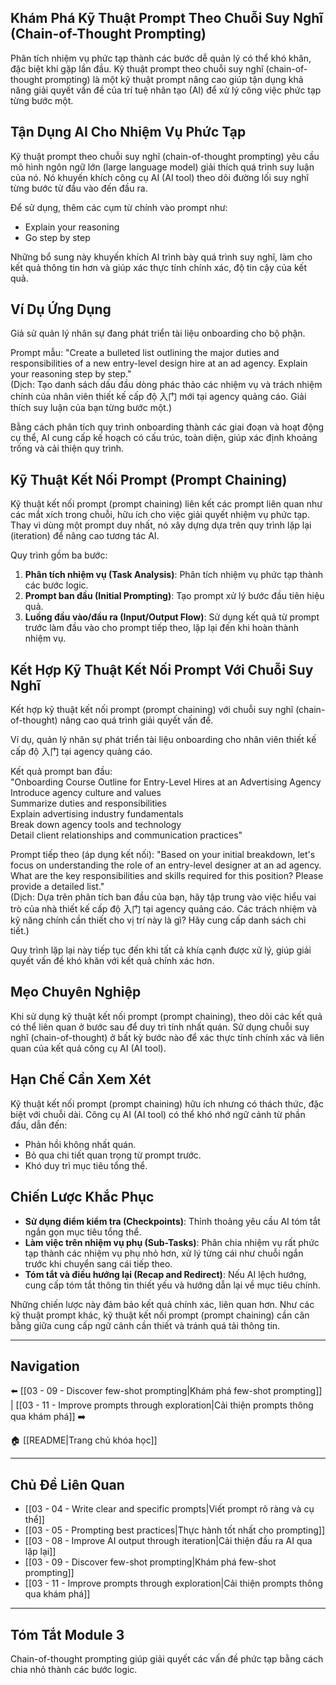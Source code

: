 ## Khám Phá Kỹ Thuật Prompt Theo Chuỗi Suy Nghĩ (Chain-of-Thought Prompting)

Phân tích nhiệm vụ phức tạp thành các bước dễ quản lý có thể khó khăn, đặc biệt khi gặp lần đầu. Kỹ thuật prompt theo chuỗi suy nghĩ (chain-of-thought prompting) là một kỹ thuật prompt nâng cao giúp tận dụng khả năng giải quyết vấn đề của trí tuệ nhân tạo (AI) để xử lý công việc phức tạp từng bước một.

## Tận Dụng AI Cho Nhiệm Vụ Phức Tạp

Kỹ thuật prompt theo chuỗi suy nghĩ (chain-of-thought prompting) yêu cầu mô hình ngôn ngữ lớn (large language model) giải thích quá trình suy luận của nó. Nó khuyến khích công cụ AI (AI tool) theo dõi đường lối suy nghĩ từng bước từ đầu vào đến đầu ra.

Để sử dụng, thêm các cụm từ chính vào prompt như:

- Explain your reasoning
- Go step by step

Những bổ sung này khuyến khích AI trình bày quá trình suy nghĩ, làm cho kết quả thông tin hơn và giúp xác thực tính chính xác, độ tin cậy của kết quả.

## Ví Dụ Ứng Dụng

Giả sử quản lý nhân sự đang phát triển tài liệu onboarding cho bộ phận.

Prompt mẫu: "Create a bulleted list outlining the major duties and responsibilities of a new entry-level design hire at an ad agency. Explain your reasoning step by step."  
(Dịch: Tạo danh sách dấu đầu dòng phác thảo các nhiệm vụ và trách nhiệm chính của nhân viên thiết kế cấp độ 入门 mới tại agency quảng cáo. Giải thích suy luận của bạn từng bước một.)

Bằng cách phân tích quy trình onboarding thành các giai đoạn và hoạt động cụ thể, AI cung cấp kế hoạch có cấu trúc, toàn diện, giúp xác định khoảng trống và cải thiện quy trình.

## Kỹ Thuật Kết Nối Prompt (Prompt Chaining)

Kỹ thuật kết nối prompt (prompt chaining) liên kết các prompt liên quan như các mắt xích trong chuỗi, hữu ích cho việc giải quyết nhiệm vụ phức tạp. Thay vì dùng một prompt duy nhất, nó xây dựng dựa trên quy trình lặp lại (iteration) để nâng cao tương tác AI.

Quy trình gồm ba bước:

1. **Phân tích nhiệm vụ (Task Analysis)**: Phân tích nhiệm vụ phức tạp thành các bước logic.
2. **Prompt ban đầu (Initial Prompting)**: Tạo prompt xử lý bước đầu tiên hiệu quả.
3. **Luồng đầu vào/đầu ra (Input/Output Flow)**: Sử dụng kết quả từ prompt trước làm đầu vào cho prompt tiếp theo, lặp lại đến khi hoàn thành nhiệm vụ.

## Kết Hợp Kỹ Thuật Kết Nối Prompt Với Chuỗi Suy Nghĩ

Kết hợp kỹ thuật kết nối prompt (prompt chaining) với chuỗi suy nghĩ (chain-of-thought) nâng cao quá trình giải quyết vấn đề.

Ví dụ, quản lý nhân sự phát triển tài liệu onboarding cho nhân viên thiết kế cấp độ 入门 tại agency quảng cáo.

Kết quả prompt ban đầu:  
"Onboarding Course Outline for Entry-Level Hires at an Advertising Agency  
Introduce agency culture and values  
Summarize duties and responsibilities  
Explain advertising industry fundamentals  
Break down agency tools and technology  
Detail client relationships and communication practices"

Prompt tiếp theo (áp dụng kết nối): "Based on your initial breakdown, let's focus on understanding the role of an entry-level designer at an ad agency. What are the key responsibilities and skills required for this position? Please provide a detailed list."  
(Dịch: Dựa trên phân tích ban đầu của bạn, hãy tập trung vào việc hiểu vai trò của nhà thiết kế cấp độ 入门 tại agency quảng cáo. Các trách nhiệm và kỹ năng chính cần thiết cho vị trí này là gì? Hãy cung cấp danh sách chi tiết.)

Quy trình lặp lại này tiếp tục đến khi tất cả khía cạnh được xử lý, giúp giải quyết vấn đề khó khăn với kết quả chính xác hơn.

## Mẹo Chuyên Nghiệp

Khi sử dụng kỹ thuật kết nối prompt (prompt chaining), theo dõi các kết quả có thể liên quan ở bước sau để duy trì tính nhất quán. Sử dụng chuỗi suy nghĩ (chain-of-thought) ở bất kỳ bước nào để xác thực tính chính xác và liên quan của kết quả công cụ AI (AI tool).

## Hạn Chế Cần Xem Xét

Kỹ thuật kết nối prompt (prompt chaining) hữu ích nhưng có thách thức, đặc biệt với chuỗi dài. Công cụ AI (AI tool) có thể khó nhớ ngữ cảnh từ phần đầu, dẫn đến:

- Phản hồi không nhất quán.
- Bỏ qua chi tiết quan trọng từ prompt trước.
- Khó duy trì mục tiêu tổng thể.

## Chiến Lược Khắc Phục

- **Sử dụng điểm kiểm tra (Checkpoints)**: Thỉnh thoảng yêu cầu AI tóm tắt ngắn gọn mục tiêu tổng thể.
- **Làm việc trên nhiệm vụ phụ (Sub-Tasks)**: Phân chia nhiệm vụ rất phức tạp thành các nhiệm vụ phụ nhỏ hơn, xử lý từng cái như chuỗi ngắn trước khi chuyển sang cái tiếp theo.
- **Tóm tắt và điều hướng lại (Recap and Redirect)**: Nếu AI lệch hướng, cung cấp tóm tắt thông tin thiết yếu và hướng dẫn lại về mục tiêu chính.

Những chiến lược này đảm bảo kết quả chính xác, liên quan hơn. Như các kỹ thuật prompt khác, kỹ thuật kết nối prompt (prompt chaining) cần cân bằng giữa cung cấp ngữ cảnh cần thiết và tránh quá tải thông tin.

---

## Navigation

⬅️ [[03 - 09 - Discover few-shot prompting|Khám phá few-shot prompting]] | [[03 - 11 - Improve prompts through exploration|Cải thiện prompts thông qua khám phá]] ➡️

🏠 [[README|Trang chủ khóa học]]

---

## Chủ Đề Liên Quan

- [[03 - 04 - Write clear and specific prompts|Viết prompt rõ ràng và cụ thể]]
- [[03 - 05 - Prompting best practices|Thực hành tốt nhất cho prompting]]
- [[03 - 08 - Improve AI output through iteration|Cải thiện đầu ra AI qua lặp lại]]
- [[03 - 09 - Discover few-shot prompting|Khám phá few-shot prompting]]
- [[03 - 11 - Improve prompts through exploration|Cải thiện prompts thông qua khám phá]]

---

## Tóm Tắt Module 3

Chain-of-thought prompting giúp giải quyết các vấn đề phức tạp bằng cách chia nhỏ thành các bước logic.

